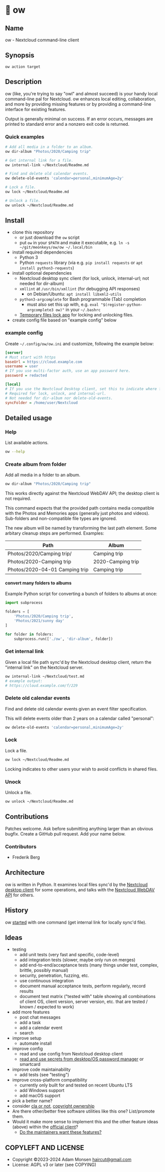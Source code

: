 # 🦉 ow

## Name

ow - Nextcloud command-line client

## Synopsis

```
ow action target
```

## Description

ow (like, you're trying to say "owl" and almost succeed) is your handy local command-line pal for Nextcloud. ow enhances local editing, collaboration, and more by providing missing features or by providing a command-line interface for existing features.

Output is generally minimal on success. If an error occurs, messages are printed to standard error and a nonzero exit code is returned.

### Quick examples

```bash
# Add all media in a folder to an album.
ow dir-album "Photos/2020/Camping trip"

# Get internal link for a file.
ow internal-link ~/Nextcloud/Readme.md

# Find and delete old calendar events.
ow delete-old-events 'calendar=personal,minimumAge=2y'

# Lock a file.
ow lock ~/Nextcloud/Readme.md

# Unlock a file.
ow unlock ~/Nextcloud/Readme.md
```

## Install

* clone this repository
    * or just download the `ow` script
    * put `ow` in your `$PATH` and make it executable, e.g. `ln -s ~/git/meonkeys/ow/ow ~/.local/bin`
* install required dependencies
    * Python 3
    * Python `requests` library (via e.g. `pip install requests` or `apt install python3-requests`)
* install optional dependencies
    * Nextcloud desktop sync client (for lock, unlock, internal-url; not needed for dir-album)
    * `xmllint` at `/usr/bin/xmllint` (for debugging API responses)
        * on Debian/Ubuntu: `apt install libxml2-utils`
    * `python3-argcomplete` for Bash programmable (Tab) completion
        * must also set this up with, e.g. `eval "$(register-python-argcomplete3 ow)"` in your `~/.bashrc`
    * [Temporary files lock app](https://apps.nextcloud.com/apps/files_lock) for locking and unlocking files.
* create config file based on "example config" below

### example config

Create `~/.config/ow/ow.ini` and customize, following the example below:

```ini
[server]
# Must start with https
baseUrl = https://cloud.example.com
username = user
# If you use multi-factor auth, use an app password here.
password = redacted

[local]
# If you use the Nextcloud Desktop client, set this to indicate where files are sync'd.
# Required for lock, unlock, and internal-url.
# Not needed for dir-album nor delete-old-events.
syncFolder = /home/user/Nextcloud
```

## Detailed usage

### Help

List available actions.

```bash
ow --help
```

### Create album from folder

Add all media in a folder to an album.

```bash
ow dir-album "Photos/2020/Camping trip"
```

This works directly against the Nextcloud WebDAV API; the desktop client is not required.

This command expects that the provided path contains media compatible with the Photos and Memories apps (generally just photos and videos). Sub-folders and non-compatible file types are ignored.

The new album will be named by transforming the last path element. Some arbitary cleanup steps are performed. Examples:

| Path                           | Album             |
|--------------------------------|-------------------|
| Photos/2020/Camping trip/      | Camping trip      |
| Photos/2020-Camping trip       | 2020-Camping trip |
| Photos/2020-04-01 Camping trip | Camping trip      |

#### convert many folders to albums

Example Python script for converting a bunch of folders to albums at once:

```python
import subprocess

folders = [
    'Photos/2020/Camping trip',
    'Photos/2021/sunny day'
]

for folder in folders:
    subprocess.run(['./ow', 'dir-album', folder])
```

### Get internal link

Given a local file path sync'd by the Nextcloud desktop client, return the "internal link" on the Nextcloud server.

```bash
ow internal-link ~/Nextcloud/test.md
# example output:
# https://cloud.example.com/f/229
```

### Delete old calendar events

Find and delete old calendar events given an event filter specification.

This will delete events older than 2 years on a calendar called "personal":

```bash
ow delete-old-events 'calendar=personal,minimumAge=2y'
```

### Lock

Lock a file.

```bash
ow lock ~/Nextcloud/Readme.md
```

Locking indicates to other users your wish to avoid conflicts in shared files.

### Unock

Unlock a file.

```bash
ow unlock ~/Nextcloud/Readme.md
```

## Contributions

Patches welcome. Ask before submitting anything larger than an obvious bugfix. Create a GitHub pull request. Add your name below.

### Contributors

* Frederik Berg

## Architecture

ow is written in Python. It examines local files sync'd by the [Nextcloud desktop client](https://github.com/nextcloud/desktop/) for some operations, and talks with the [Nextcloud WebDAV API](https://docs.nextcloud.com/server/latest/developer_manual/client_apis/WebDAV/basic.html) for others.

## History

ow [started](https://help.nextcloud.com/t/get-internal-link-for-a-file-in-nextcloud-from-a-local-command-line/152774) with one command (get internal link for locally sync'd file).

## Ideas

* testing
    * add unit tests (very fast and specific, code-level)
    * add integration tests (slower, maybe only run on merges)
    * add end-to-end/acceptance tests (many things under test, complex, brittle, possibly manual)
    * security, penetration, fuzzing, etc.
    * use continuous integration
    * document manual acceptance tests, perform regularly, record results
    * document test matrix ("tested with" table showing all combinations of client OS, client version, server version, etc. that are tested / known / expected to work)
* add more features
    * post chat messages
    * add a task
    * add a calendar event
    * search
* improve setup
    * automate install
* improve config
    * read and use config from Nextcloud desktop client
    * [read and use secrets from desktop/OS password manager](https://pypi.org/project/keyring/) or smartcard
* improve code maintainability
    * add tests (see "testing")
* improve cross-platform compatibility
    * currently only built for and tested on recent Ubuntu LTS
    * add Windows support
    * add macOS support
* pick a better name?
* consider [cla or not](https://sfconservancy.org/blog/2014/jun/09/do-not-need-cla/), [copyright ownership](https://sfconservancy.org/blog/2021/jun/30/who-should-own-foss-copyrights/)
* Are there other/better free software utilities like this one? List/promote them.
* Would it make more sense to implement this and the other feature ideas (above) within the [official client](https://docs.nextcloud.com/desktop/latest/advancedusage.html)?
    * [Do the maintainers want these features?](https://github.com/nextcloud/desktop/issues?q=label%3A%22feature%3A+%3Awhite_square_button%3A+nextcloudcmd%22+)

## COPYLEFT AND LICENSE

* Copyright ©2023-2024 Adam Monsen <haircut@gmail.com>
* License: AGPL v3 or later (see COPYING)
